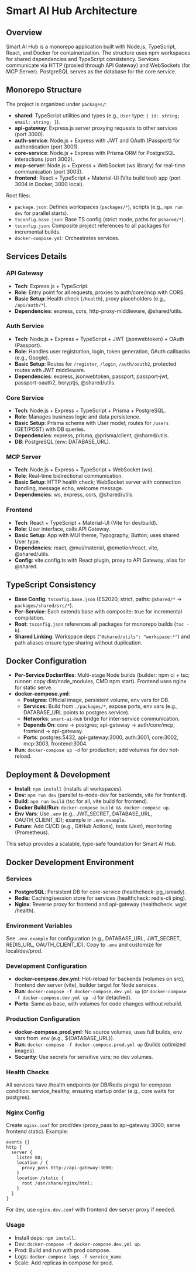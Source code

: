 # Smart AI Hub Architecture

## Overview
Smart AI Hub is a monorepo application built with Node.js, TypeScript, React, and Docker for containerization. The structure uses npm workspaces for shared dependencies and TypeScript consistency. Services communicate via HTTP (proxied through API Gateway) and WebSockets (for MCP Server). PostgreSQL serves as the database for the core service.

## Monorepo Structure
The project is organized under `packages/`:
- **shared**: TypeScript utilities and types (e.g., `User` type: `{ id: string; email: string; }`).
- **api-gateway**: Express.js server proxying requests to other services (port 3000).
- **auth-service**: Node.js + Express with JWT and OAuth (Passport) for authentication (port 3001).
- **core-service**: Node.js + Express with Prisma ORM for PostgreSQL interactions (port 3002).
- **mcp-server**: Node.js + Express + WebSocket (ws library) for real-time communication (port 3003).
- **frontend**: React + TypeScript + Material-UI (Vite build tool) app (port 3004 in Docker, 3000 local).

Root files:
- `package.json`: Defines workspaces (`packages/*`), scripts (e.g., `npm run dev` for parallel starts).
- `tsconfig.base.json`: Base TS config (strict mode, paths for `@shared/*`).
- `tsconfig.json`: Composite project references to all packages for incremental builds.
- `docker-compose.yml`: Orchestrates services.

## Services Details

### API Gateway
- **Tech**: Express.js + TypeScript.
- **Role**: Entry point for all requests, proxies to auth/core/mcp with CORS.
- **Basic Setup**: Health check (`/health`), proxy placeholders (e.g., `/api/auth/*`).
- **Dependencies**: express, cors, http-proxy-middleware, @shared/utils.

### Auth Service
- **Tech**: Node.js + Express + TypeScript + JWT (jsonwebtoken) + OAuth (Passport).
- **Role**: Handles user registration, login, token generation, OAuth callbacks (e.g., Google).
- **Basic Setup**: Routes for `/register`, `/login`, `/auth/oauth2`, protected routes with JWT middleware.
- **Dependencies**: express, jsonwebtoken, passport, passport-jwt, passport-oauth2, bcryptjs, @shared/utils.

### Core Service
- **Tech**: Node.js + Express + TypeScript + Prisma + PostgreSQL.
- **Role**: Manages business logic and data persistence.
- **Basic Setup**: Prisma schema with User model; routes for `/users` (GET/POST) with DB queries.
- **Dependencies**: express, prisma, @prisma/client, @shared/utils.
- **DB**: PostgreSQL (env: DATABASE_URL).

### MCP Server
- **Tech**: Node.js + Express + TypeScript + WebSocket (ws).
- **Role**: Real-time bidirectional communication.
- **Basic Setup**: HTTP health check; WebSocket server with connection handling, message echo, welcome message.
- **Dependencies**: ws, express, cors, @shared/utils.

### Frontend
- **Tech**: React + TypeScript + Material-UI (Vite for dev/build).
- **Role**: User interface, calls API Gateway.
- **Basic Setup**: App with MUI theme, Typography, Button; uses shared User type.
- **Dependencies**: react, @mui/material, @emotion/react, vite, @shared/utils.
- **Config**: vite.config.ts with React plugin, proxy to API Gateway, alias for @shared.

## TypeScript Consistency
- **Base Config**: `tsconfig.base.json` (ES2020, strict, paths: `@shared/*` -> `packages/shared/src/*`).
- **Per-Service**: Each extends base with composite: true for incremental compilation.
- **Root**: `tsconfig.json` references all packages for monorepo builds (`tsc -b`).
- **Shared Linking**: Workspace deps (`"@shared/utils": "workspace:*"`) and path aliases ensure type sharing without duplication.

## Docker Configuration
- **Per-Service Dockerfiles**: Multi-stage Node builds (builder: npm ci + tsc; runner: copy dist/node_modules, CMD npm start). Frontend uses nginx for static serve.
- **docker-compose.yml**:
  - **Postgres**: Official image, persistent volume, env vars for DB.
  - **Services**: Build from `./packages/*`, expose ports, env vars (e.g., DATABASE_URL points to postgres service).
  - **Networks**: `smart-ai-hub` bridge for inter-service communication.
  - **Depends On**: core -> postgres; api-gateway -> auth/core/mcp; frontend -> api-gateway.
  - **Ports**: postgres:5432, api-gateway:3000, auth:3001, core:3002, mcp:3003, frontend:3004.
- **Run**: `docker-compose up -d` for production; add volumes for dev hot-reload.

## Deployment & Development
- **Install**: `npm install` (installs all workspaces).
- **Dev**: `npm run dev` (parallel ts-node-dev for backends, vite for frontend).
- **Build**: `npm run build` (tsc for all, vite build for frontend).
- **Docker Build/Run**: `docker-compose build && docker-compose up`.
- **Env Vars**: Use `.env` (e.g., JWT_SECRET, DATABASE_URL, OAUTH_CLIENT_ID); example in `.env.example`.
- **Future**: Add CI/CD (e.g., GitHub Actions), tests (Jest), monitoring (Prometheus).

This setup provides a scalable, type-safe foundation for Smart AI Hub.

## Docker Development Environment

### Services
- **PostgreSQL**: Persistent DB for core-service (healthcheck: pg_isready).
- **Redis**: Caching/session store for services (healthcheck: redis-cli ping).
- **Nginx**: Reverse proxy for frontend and api-gateway (healthcheck: wget /health).

### Environment Variables
See `.env.example` for configuration (e.g., DATABASE_URL, JWT_SECRET, REDIS_URL, OAUTH_CLIENT_ID). Copy to `.env` and customize for local/dev/prod.

### Development Configuration
- **docker-compose.dev.yml**: Hot-reload for backends (volumes on src), frontend dev server (vite), builder target for Node services.
- **Run**: `docker-compose -f docker-compose.dev.yml up` (or `docker-compose -f docker-compose.dev.yml up -d` for detached).
- **Ports**: Same as base, with volumes for code changes without rebuild.

### Production Configuration
- **docker-compose.prod.yml**: No source volumes, uses full builds, env vars from .env (e.g., ${DATABASE_URL}).
- **Run**: `docker-compose -f docker-compose.prod.yml up` (builds optimized images).
- **Security**: Use secrets for sensitive vars; no dev volumes.

### Health Checks
All services have /health endpoints (or DB/Redis pings) for compose condition: service_healthy, ensuring startup order (e.g., core waits for postgres).

### Nginx Config
Create `nginx.conf` for prod/dev (proxy_pass to api-gateway:3000; serve frontend static). Example:
```
events {}
http {
  server {
    listen 80;
    location / {
      proxy_pass http://api-gateway:3000;
    }
    location /static {
      root /usr/share/nginx/html;
    }
  }
}
```
For dev, use `nginx.dev.conf` with frontend dev server proxy if needed.

### Usage
- Install deps: `npm install`.
- Dev: `docker-compose -f docker-compose.dev.yml up`.
- Prod: Build and run with prod compose.
- Logs: `docker-compose logs -f service_name`.
- Scale: Add replicas in compose for prod.